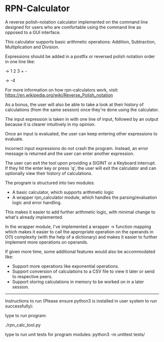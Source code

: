# RPN-Calculator
A reverse polish-notation calculator implemented on the command line designed for users who are comfortable using the command line as opposed to a GUI interface.

This calculator supports basic arithmetic operations: Addition, Subtraction, Multiplication and Division.

Expressions should be added in a postfix or reversed polish notation order in one line like: 

-> 1 2 3 + -
 
-> -4

For more information on how rpn-calculators work, visit: https://en.wikipedia.org/wiki/Reverse_Polish_notation

As a bonus, the user will also be able to take a look at their history of calculations (from the same session) once they're done using the calculator.

The input expression is taken in with one line of input, followed by an output because it is clearer intuitively in my opinion.

Once an input is evaluated, the user can keep entering other expressions to evaluate.

Incorrect input expressions do not crash the program. Instead, an error message is returned and the user can enter another expression.
 
The user can exit the tool upon providing a SIGINT or a Keyboard interrupt. 
 If they hit the enter key or press 'q', the user will exit the calculator and can optionally view their history of calculations.

The program is structured into two modules:

- A basic calculator, which supports arithmetic logic
- A wrapper rpn_calculator module, which handles the parsing/evaluation logic and error handling.

This makes it easier to add further arithmetic logic, with minimal change to what's already implemented.

In the wrapper module, I've implemented a wrapper -> function mapping which makes it easier to call the appropriate
operation on the operands in O(1) complexity (with the help of a dictionary) and makes it easier to further implement more operations on operands.
 
If given more time, some additional features would also be accommodated like:

- Support more operations like exponential operations. 
- Support conversion of calculations to a CSV file to view it later or send to respective peers.
- Support storing calculations in memory to be worked on in a later session. 
---
Instructions to run (Please ensure python3 is installed in user system to run successfully): 

type to run program: 

./rpn_calc_tool.py

type to run unit tests for program modules: 
python3 -m unittest tests/<filename>